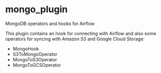 # mongo_plugin

MongoDB operators and hooks for Airflow

This plugin contains an hook for connecting with Airflow and also some operators for syncing with Amazon S3 and Google Cloud Storage:

* MongoHook
* S3ToMongoOperator
* MongoToS3Operator
* MongoToGCSOperator
